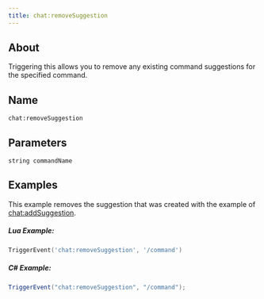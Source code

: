```yaml
---
title: chat:removeSuggestion
---
```


## About
Triggering this allows you to remove any existing command suggestions for the specified command.

## Name
```
chat:removeSuggestion
```

Parameters
----------

```
string commandName
```

Examples
--------
This example removes the suggestion that was created with the example of [chat:addSuggestion](../chat-addSuggestion).

##### Lua Example:
```lua
TriggerEvent('chat:removeSuggestion', '/command')
```

##### C\# Example:
```csharp
TriggerEvent("chat:removeSuggestion", "/command");
```
